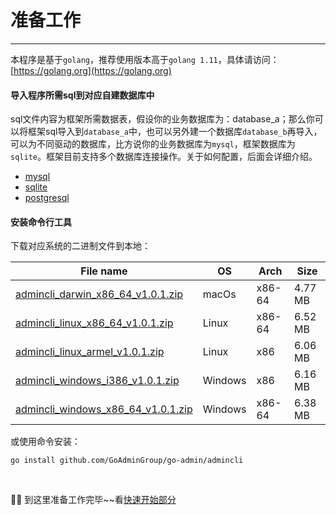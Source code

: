 # 准备工作
---

本程序是基于```golang```，推荐使用版本高于```golang 1.11```，具体请访问：[https://golang.org](https://golang.org)

#### 导入程序所需sql到对应<strong>自建数据库</strong>中

sql文件内容为框架所需数据表，假设你的业务数据库为：database_a；那么你可以将框架sql导入到```database_a```中，也可以另外建一个数据库```database_b```再导入，可以为不同驱动的数据库，比方说你的业务数据库为```mysql```，框架数据库为```sqlite```。框架目前支持多个数据库连接操作。关于如何配置，后面会详细介绍。

- [mysql](https://raw.githubusercontent.com/GoAdminGroup/go-admin/master/data/admin.sql)
- [sqlite](https://raw.githubusercontent.com/GoAdminGroup/go-admin/master/data/admin.db)
- [postgresql](https://raw.githubusercontent.com/GoAdminGroup/go-admin/master/data/admin.pgsql)

#### 安装命令行工具

下载对应系统的二进制文件到本地：

|  File name   | OS  | Arch  | Size  |
|  ----  | ----  | ----  |----  |
| [admincli_darwin_x86_64_v1.0.1.zip](http://file.go-admin.cn/go_admin/cli/v1_0_1/admincli_darwin_x86_64_v1.0.1.zip)  | macOs | x86-64 | 4.77 MB
| [admincli_linux_x86_64_v1.0.1.zip](http://file.go-admin.cn/go_admin/cli/v1_0_1/admincli_linux_x86_64_v1.0.1.zip)  | Linux | x86-64   | 6.52 MB
| [admincli_linux_armel_v1.0.1.zip](http://file.go-admin.cn/go_admin/cli/v1_0_1/admincli_linux_armel_v1.0.1.zip)  | Linux | x86   | 6.06 MB
| [admincli_windows_i386_v1.0.1.zip](http://file.go-admin.cn/go_admin/cli/v1_0_1/admincli_windows_i386_v1.0.1.zip)  | Windows | x86  |6.16 MB
| [admincli_windows_x86_64_v1.0.1.zip](http://file.go-admin.cn/go_admin/cli/v1_0_1/admincli_windows_x86_64_v1.0.1.zip)  | Windows | x86-64   |6.38 MB



或使用命令安装：

```
go install github.com/GoAdminGroup/go-admin/admincli
```

<br>

🍺🍺 到这里准备工作完毕~~看[快速开始部分](quick_start)